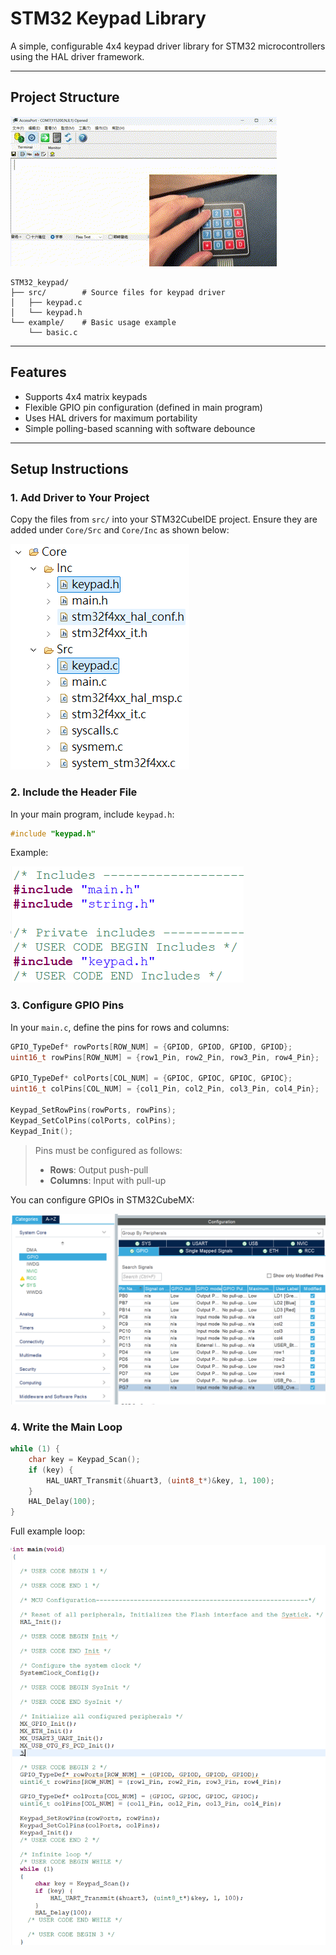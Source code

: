 # STM32 Keypad Library

A simple, configurable 4x4 keypad driver library for STM32 microcontrollers using the HAL driver framework.

---

## Project Structure

![Demo GIF](image/demo.gif)


```
STM32_keypad/
├── src/        # Source files for keypad driver
│   ├── keypad.c
│   └── keypad.h
└── example/    # Basic usage example
    └── basic.c
```

---

## Features

- Supports 4x4 matrix keypads
- Flexible GPIO pin configuration (defined in main program)
- Uses HAL drivers for maximum portability
- Simple polling-based scanning with software debounce

---

## Setup Instructions

### 1. Add Driver to Your Project
Copy the files from `src/` into your STM32CubeIDE project. Ensure they are added under `Core/Src` and `Core/Inc` as shown below:

![Copy files](image/copy_file.png)

### 2. Include the Header File
In your main program, include `keypad.h`:

```c
#include "keypad.h"
```

Example:

![Include example](image/include.png)

### 3. Configure GPIO Pins
In your `main.c`, define the pins for rows and columns:

```c
GPIO_TypeDef* rowPorts[ROW_NUM] = {GPIOD, GPIOD, GPIOD, GPIOD};
uint16_t rowPins[ROW_NUM] = {row1_Pin, row2_Pin, row3_Pin, row4_Pin};

GPIO_TypeDef* colPorts[COL_NUM] = {GPIOC, GPIOC, GPIOC, GPIOC};
uint16_t colPins[COL_NUM] = {col1_Pin, col2_Pin, col3_Pin, col4_Pin};

Keypad_SetRowPins(rowPorts, rowPins);
Keypad_SetColPins(colPorts, colPins);
Keypad_Init();
```

> Pins must be configured as follows:
> - **Rows**: Output push-pull
> - **Columns**: Input with pull-up

You can configure GPIOs in STM32CubeMX:

![CubeMX pin config](image/ioc.png)

### 4. Write the Main Loop

```c
while (1) {
    char key = Keypad_Scan();
    if (key) {
        HAL_UART_Transmit(&huart3, (uint8_t*)&key, 1, 100);
    }
    HAL_Delay(100);
}
```

Full example loop:

![Main loop](image/main.png)

